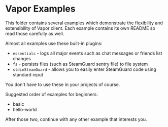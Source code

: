 # Vapor Examples

This folder contains several examples which demonstrate the flexibility and extensibility of Vapor client. Each example contains its own README so read those carefully as well.

Almost all examples use these built-in plugins:

* `essentials` - logs all major events such as chat messages or friends list changes
* `fs` - persists files (such as SteamGuard sentry file) to file system
* `stdinSteamGuard` - allows you to easily enter SteamGuard code using standard input

You don't have to use these in your projects of course.

Suggested order of examples for beginners:

* basic
* hello-world

After those two, continue with any other example that interests you.
